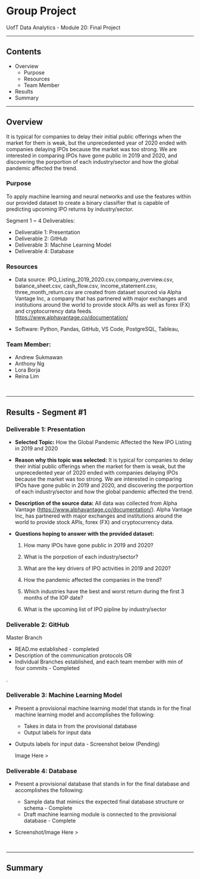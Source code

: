 # Group Project 
UofT Data Analytics - Module 20: Final Project

---

## Contents 
  * Overview
    - Purpose
    - Resources
    - Team Member
  * Results
  * Summary
 

---  

## Overview 
  
It is typical for companies to delay their initial public offerings when the market for them is weak, but the unprecedented year of 2020 ended with companies delaying IPOs because the market was too strong. We are interested in comparing IPOs have gone public in 2019 and 2020, and discovering the porportion of each industry/sector and how the global pandemic affected the trend.
   

   ### Purpose
   To apply machine learning and neural networks and use the features within our provided dataset to create a binary classifier that is capable of predicting upcoming IPO returns by industry/sector. 
   
   
  Segment 1 ~ 4 Deliverables:
   - Deliverable 1: Presentation
   - Deliverable 2: GitHub
   - Deliverable 3: Machine Learning Model
   - Deliverable 4: Database
  
   
  
   ### Resources
   * Data source: IPO_Listing_2019_2020.csv,company_overview.csv, balance_sheet.csv, cash_flow.csv, income_statement.csv, three_month_return.csv are created from dataset sourced via Alpha Vantage Inc, a company that has partnered with major exchanges and institutions around the world to provide stock APIs as well as forex (FX) and cryptocurrency data feeds. https://www.alphavantage.co/documentation/
  
  * Software: Python, Pandas, GitHub, VS Code, PostgreSQL, Tableau,
  
  ### Team Member:
 * Andrew Sukmawan
 * Anthony Ng
 * Lora Borja
 * Reina Lim
  

<br>

--- 

## Results - Segment #1


   ### Deliverable 1: Presentation
   
   * **Selected Topic:** How the Global Pandemic Affected the New IPO Listing in 2019 and 2020
  
   * **Reason why this topic was selected:** It is typical for companies to delay their initial public offerings when the market for them is weak, but the unprecedented year of 2020 ended with companies delaying IPOs because the market was too strong. We are interested in comparing IPOs have gone public in 2019 and 2020, and discovering the porportion of each industry/sector and how the global pandemic affected the trend.
  
   * **Description of the source data:** All data was collected from Alpha Vantage (https://www.alphavantage.co/documentation/).  Alpha Vantage Inc, has partnered with major exchanges and institutions around the world to provide stock APIs, forex (FX) and cryptocurrency data. 
  
   * **Questions hoping to answer with the provided dataset:**
   
     1. How many IPOs have gone public in 2019 and 2020?

     2. What is the porpotion of each industry/sector?

     3. What are the key drivers of IPO activities in 2019 and 2020?

     4. How the pandemic affected the companies in the trend?

     5. Which industries have the best and worst return during the first 3 months of the IOP date?

     6. What is the upcoming list of IPO pipline by industry/sector

   
   ### Deliverable 2: GitHub  
   Master Branch 
   * READ.me established - completed
   * Description of the communication protocols   OR
   * Individual Branches established, and each team member with min of four commits - Completed 
   
   . 
   
   ### Deliverable 3: Machine Learning Model
   
   * Present a provisional machine learning model that stands in for the final machine learning model and accomplishes the following:
      - Takes in data in from the provisional database
      - Output labels for input data

   * Outputs labels for input data - Screenshot below (Pending)

     Image Here > 
      
     
   ### Deliverable 4: Database
   
   * Present a provisional database that stands in for the final database and accomplishes the following:
      - Sample data that mimics the expected final database structure or schema  - Complete
      - Draft machine learning module is connected to the provisional database  - Complete 
      
   * Screenshot/Image Here >


<br>

---

## Summary




